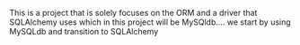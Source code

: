This is a project that is solely focuses on the ORM and a driver that SQLAlchemy uses which in this project will be MySQldb.... we start by using MySQLdb and transition to SQLAlchemy

